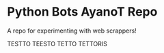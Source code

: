 # Python Bots AyanoT Repo

A repo for experimenting with web scrappers!

TESTTO TEESTO TETTO TETTORIS
